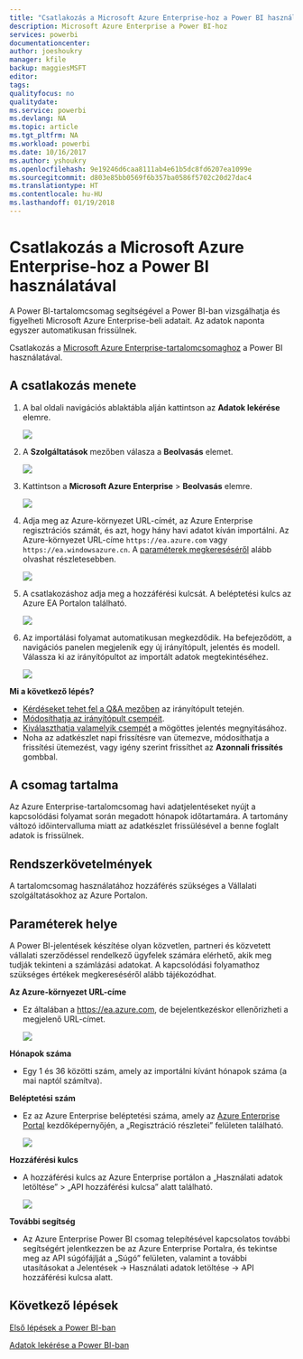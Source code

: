 ```yaml
---
title: "Csatlakozás a Microsoft Azure Enterprise-hoz a Power BI használatával"
description: Microsoft Azure Enterprise a Power BI-hoz
services: powerbi
documentationcenter: 
author: joeshoukry
manager: kfile
backup: maggiesMSFT
editor: 
tags: 
qualityfocus: no
qualitydate: 
ms.service: powerbi
ms.devlang: NA
ms.topic: article
ms.tgt_pltfrm: NA
ms.workload: powerbi
ms.date: 10/16/2017
ms.author: yshoukry
ms.openlocfilehash: 9e19246d6caa8111ab4e61b5dc8fd6207ea1099e
ms.sourcegitcommit: d803e85bb0569f6b357ba0586f5702c20d27dac4
ms.translationtype: HT
ms.contentlocale: hu-HU
ms.lasthandoff: 01/19/2018
---
```

# <a name="connect-to-microsoft-azure-enterprise-with-power-bi"></a>Csatlakozás a Microsoft Azure Enterprise-hoz a Power BI használatával
A Power BI-tartalomcsomag segítségével a Power BI-ban vizsgálhatja és figyelheti Microsoft Azure Enterprise-beli adatait. Az adatok naponta egyszer automatikusan frissülnek.

Csatlakozás a [Microsoft Azure Enterprise-tartalomcsomaghoz](https://app.powerbi.com/getdata/services/azure-enterprise) a Power BI használatával.

## <a name="how-to-connect"></a>A csatlakozás menete
1. A bal oldali navigációs ablaktábla alján kattintson az **Adatok lekérése** elemre.
   
    ![](media/service-connect-to-azure-enterprise/getdata.png)
2. A **Szolgáltatások** mezőben válasza a **Beolvasás** elemet.
   
   ![](media/service-connect-to-azure-enterprise/services.png)
3. Kattintson a **Microsoft Azure Enterprise** \> **Beolvasás** elemre.
   
   ![](media/service-connect-to-azure-enterprise/mazureenterprise.png)
4. Adja meg az Azure-környezet URL-címét, az Azure Enterprise regisztrációs számát, és azt, hogy hány havi adatot kíván importálni. Az Azure-környezet URL-címe `https://ea.azure.com` vagy `https://ea.windowsazure.cn`. A [paraméterek megkereséséről](#FindingParams) alább olvashat részletesebben.
   
    ![](media/service-connect-to-azure-enterprise/params.png)
5. A csatlakozáshoz adja meg a hozzáférési kulcsát. A beléptetési kulcs az Azure EA Portalon található.
   
    ![](media/service-connect-to-azure-enterprise/creds.png)
6. Az importálási folyamat automatikusan megkezdődik. Ha befejeződött, a navigációs panelen megjelenik egy új irányítópult, jelentés és modell. Válassza ki az irányítópultot az importált adatok megtekintéséhez.
   
   ![](media/service-connect-to-azure-enterprise/dashboard.png)

**Mi a következő lépés?**

* [Kérdéseket tehet fel a Q&A mezőben](power-bi-q-and-a.md) az irányítópult tetején.
* [Módosíthatja az irányítópult csempéit](service-dashboard-edit-tile.md).
* [Kiválaszthatja valamelyik csempét](service-dashboard-tiles.md) a mögöttes jelentés megnyitásához.
* Noha az adatkészlet napi frissítésre van ütemezve, módosíthatja a frissítési ütemezést, vagy igény szerint frissíthet az **Azonnali frissítés** gombbal.

## <a name="whats-included"></a>A csomag tartalma
Az Azure Enterprise-tartalomcsomag havi adatjelentéseket nyújt a kapcsolódási folyamat során megadott hónapok időtartamára. A tartomány változó időintervalluma miatt az adatkészlet frissülésével a benne foglalt adatok is frissülnek.

## <a name="system-requirements"></a>Rendszerkövetelmények
A tartalomcsomag használatához hozzáférés szükséges a Vállalati szolgáltatásokhoz az Azure Portalon.

<a name="FindingParams"></a>

## <a name="finding-parameters"></a>Paraméterek helye
A Power BI-jelentések készítése olyan közvetlen, partneri és közvetett vállalati szerződéssel rendelkező ügyfelek számára elérhető, akik meg tudják tekinteni a számlázási adatokat. A kapcsolódási folyamathoz szükséges értékek megkereséséről alább tájékozódhat.

**Az Azure-környezet URL-címe**

* Ez általában a https://ea.azure.com, de bejelentkezéskor ellenőrizheti a megjelenő URL-címet.
  
    ![](media/service-connect-to-azure-enterprise/params3.png)

**Hónapok száma**

* Egy 1 és 36 közötti szám, amely az importálni kívánt hónapok száma (a mai naptól számítva).

**Beléptetési szám**

* Ez az Azure Enterprise beléptetési száma, amely az [Azure Enterprise Portal](https://ea.azure.com/) kezdőképernyőjén, a „Regisztráció részletei” felületen található.
  
    ![](media/service-connect-to-azure-enterprise/params2.png)

**Hozzáférési kulcs**

* A hozzáférési kulcs az Azure Enterprise portálon a „Használati adatok letöltése” > „API hozzáférési kulcsa” alatt található.
  
    ![](media/service-connect-to-azure-enterprise/creds2.png)

**További segítség**

* Az Azure Enterprise Power BI csomag telepítésével kapcsolatos további segítségért jelentkezzen be az Azure Enterprise Portalra, és tekintse meg az API súgófájlját a „Súgó” felületen, valamint a további utasításokat a Jelentések -> Használati adatok letöltése -> API hozzáférési kulcsa alatt.

## <a name="next-steps"></a>Következő lépések
[Első lépések a Power BI-ban](service-get-started.md)

[Adatok lekérése a Power BI-ban](service-get-data.md)

